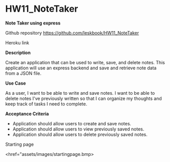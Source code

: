 # HW11_NoteTaker

**Note Taker using express**

Github repository https://github.com/leskbook/HW11_NoteTaker

Heroku link

**Description**

Create an application that can be used to write, save, and delete notes. This application will use an express backend and save and retrieve note data from a JSON file.

**Use Case**

As a user, I want to be able to write and save notes. I want to be able to delete notes I've previously written so that I can organize my thoughts and keep track of tasks I need to complete.

**Acceptance Criteria**

 - Application should allow users to create and save notes.
 - Application should allow users to view previously saved notes.
 - Application should allow users to delete previously saved notes.


Starting page

<href="assets/images/startingpage.bmp>
